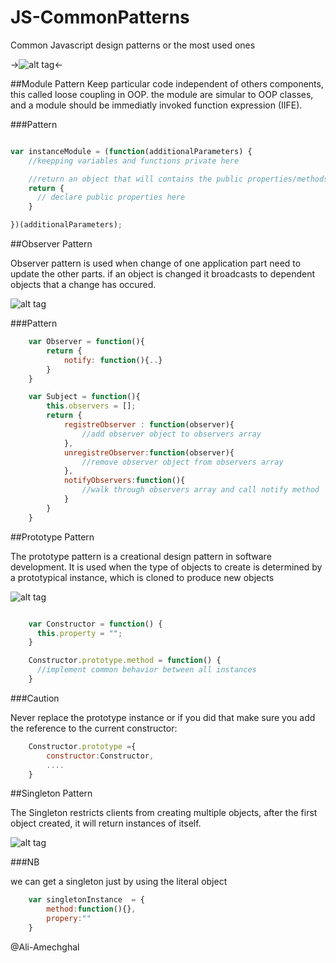 # JS-CommonPatterns
Common Javascript design patterns or the most used ones


->![alt tag](http://tattoocollection.in/wp-content/uploads/Wonderful-Tribal-Tattoo-On-Biceps-For-Men-9.gif)<-

##Module Pattern
Keep particular code independent of others components, this called loose coupling in OOP.
the module are simular to OOP classes, and a module should be immediatly invoked function expression (IIFE).

###Pattern
```javascript

var instanceModule = (function(additionalParameters) {
    //keepping variables and functions private here

    //return an object that will contains the public properties/methods
    return {
      // declare public properties here
    }

})(additionalParameters);
```
##Observer Pattern

Observer pattern is used when change of one application part need to update the other parts.
if an object is changed it broadcasts to dependent objects that a change has occured.

![alt tag](https://upload.wikimedia.org/wikipedia/commons/thumb/8/8d/Observer.svg/1000px-Observer.svg.png)

###Pattern

```javascript
	var Observer = function(){
		return {
			notify: function(){..}
		}
	}

	var Subject = function(){
		this.observers = [];
		return {
			registreObserver : function(observer){
				//add observer object to observers array
			},
			unregistreObserver:function(observer){
				//remove observer object from observers array
			},
			notifyObservers:function(){
				//walk through observers array and call notify method
			}
		}
	}
```
##Prototype Pattern

The prototype pattern is a creational design pattern in software development. It is used when the type of objects to create is determined by a prototypical instance, which is cloned to produce new objects

![alt tag](https://upload.wikimedia.org/wikipedia/commons/1/14/Prototype_UML.svg)

```javascript

	var Constructor = function() {
	  this.property = "";
	}

	Constructor.prototype.method = function() {
	  //implement common behavior between all instances
	}
```

###Caution

Never replace the prototype instance or if you did that make sure you add the reference to the current constructor: 

```javascript
	Constructor.prototype ={
		constructor:Constructor,
		....
	}
```
##Singleton Pattern

The Singleton restricts clients from creating multiple objects, after the first object created, it will return instances of itself.


![alt tag](https://upload.wikimedia.org/wikipedia/commons/d/dc/Singleton_pattern_uml.png)

###NB

we can get a singleton just by using the literal object 

```javascript
	var singletonInstance  = {
		method:function(){},
		propery:""
	}
```

@Ali-Amechghal

